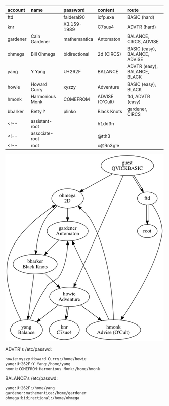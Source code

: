 | account | name | password | content | route |
|:--|:--|:--|:--|:--|
| ftd | | falderal90 | icfp.exe | BASIC (hard) |
| knr | | X3.159-1989 | C7sus4 | ADVTR (hard) |
| gardener | Cain Gardener | mathemantica | Antomaton | BALANCE, CIRCS, ADVISE |
| ohmega | Bill Ohmega | bidirectional | 2d (CIRCS) | BASIC (easy), BALANCE, ADVISE |
| yang | Y Yang | U+262F | BALANCE | ADVTR (easy), BALANCE, BLACK |
| howie | Howard Curry | xyzzy | Adventure | BASIC (easy), BLACK |
| hmonk | Harmonious Monk | COMEFROM | ADVISE (O'Cult) | ftd, ADVTR (easy) |
| bbarker | Betty ? | plinko | Black Knots | gardener, CIRCS |
<!-- | assistant-root | | h1dd3n | | | -->
<!-- | associate-root | | @tth3 | | | -->
<!-- | root | | c@Rn3g!e | | | -->

![](passwords.png)

ADVTR's /etc/passwd:

```
howie:xyzzy:Howard Curry:/home/howie
yang:U+262F:Y Yang:/home/yang
hmonk:COMEFROM:Harmonious Monk:/home/hmonk
```

BALANCE's /etc/passwd:

```
yang:U+262F:/home/yang
gardener:mathemantica:/home/gardener
ohmega:bidirectional:/home/ohmega
```
